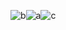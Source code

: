 ![b](https://github.com/joaopedro-xy/joaopedro-xy/assets/85851014/8fd63376-47ba-4189-aa01-991d7237b75f)![a](https://github.com/joaopedro-xy/joaopedro-xy/assets/85851014/3419af99-d27f-4e36-a7f7-432b7b47ecbe)![c](https://github.com/joaopedro-xy/joaopedro-xy/assets/85851014/b739c106-ce85-45a9-83dd-84ebb9765144)



